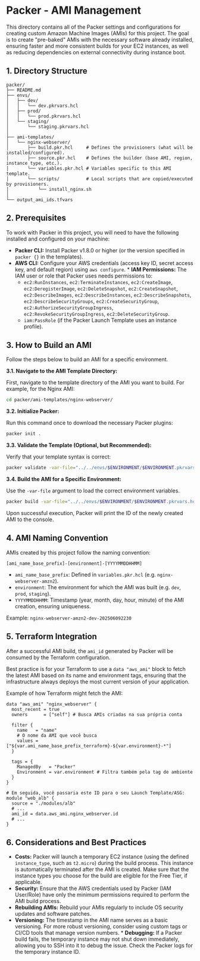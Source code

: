 # Packer - AMI Management

This directory contains all of the Packer settings and configurations for creating custom Amazon Machine Images (AMIs) for this project. The goal is to create "pre-baked" AMIs with the necessary software already installed, ensuring faster and more consistent builds for your EC2 instances, as well as reducing dependencies on external connectivity during instance boot.

## 1. Directory Structure
```
packer/
├── README.md
├── envs/
│   ├── dev/
│   │   └── dev.pkrvars.hcl
│   ├── prod/
│   │   └── prod.pkrvars.hcl
│   └── staging/
│       └── staging.pkrvars.hcl
│
├── ami-templates/          
│   └── nginx-webserver/    
│       ├── build.pkr.hcl     # Defines the provisioners (what will be installed/configured).
│       ├── source.pkr.hcl    # Defines the builder (base AMI, region, instance type, etc.).
│       └── variables.pkr.hcl # Variables specific to this AMI template.
│       └── scripts/          # Local scripts that are copied/executed by provisioners.
│           └── install_nginx.sh
│
└── output_ami_ids.tfvars
```

## 2. Prerequisites

To work with Packer in this project, you will need to have the following installed and configured on your machine:

* **Packer CLI:** Install Packer v1.8.0 or higher (or the version specified in `packer {}` in the templates).
* **AWS CLI:** Configure your AWS credentials (access key ID, secret access key, and default region) using `aws configure`. * **IAM Permissions:** The IAM user or role that Packer uses needs permissions to:
    * `ec2:RunInstances`, `ec2:TerminateInstances`, `ec2:CreateImage`, `ec2:DeregisterImage`, `ec2:DeleteSnapshot`, `ec2:CreateSnapshot`, `ec2:DescribeImages`, `ec2:DescribeInstances`, `ec2:DescribeSnapshots`, `ec2:DescribeSecurityGroups`, `ec2:CreateSecurityGroup`, `ec2:AuthorizeSecurityGroupIngress`, `ec2:RevokeSecurityGroupIngress`, `ec2:DeleteSecurityGroup`.
    * `iam:PassRole` (if the Packer Launch Template uses an instance profile).

## 3. How to Build an AMI

Follow the steps below to build an AMI for a specific environment.

**3.1. Navigate to the AMI Template Directory:**

First, navigate to the template directory of the AMI you want to build. For example, for the Nginx AMI:

```bash
cd packer/ami-templates/nginx-webserver/
```

**3.2. Initialize Packer:**

Run this command once to download the necessary Packer plugins:

```bash
packer init .
```

**3.3. Validate the Template (Optional, but Recommended):**

Verify that your template syntax is correct:

```bash
packer validate -var-file="../../envs/$ENVIRONMENT/$ENVIRONMENT.pkrvars.hcl" .
```

**3.4. Build the AMI for a Specific Environment:**

Use the `-var-file` argument to load the correct environment variables.

```bash
packer build -var-file="../../envs/$ENVIRONMENT/$ENVIRONMENT.pkrvars.hcl" .
```

Upon successful execution, Packer will print the ID of the newly created AMI to the console.

## 4. AMI Naming Convention

AMIs created by this project follow the naming convention:

`[ami_name_base_prefix]-[environment]-[YYYYMMDDHHMM]`

* `ami_name_base_prefix`: Defined in `variables.pkr.hcl` (e.g. `nginx-webserver-amzn2`).
* `environment`: The environment for which the AMI was built (e.g. `dev`, `prod`, `staging`).
* `YYYYMMDDHHMM`: Timestamp (year, month, day, hour, minute) of the AMI creation, ensuring uniqueness.

Example: `nginx-webserver-amzn2-dev-202506092230`

## 5. Terraform Integration

After a successful AMI build, the `ami_id` generated by Packer will be consumed by the Terraform configuration.

Best practice is for your Terraform to use a `data "aws_ami"` block to fetch the latest AMI based on its name and environment tags, ensuring that the infrastructure always deploys the most current version of your application.

Example of how Terraform might fetch the AMI:

```hcl
data "aws_ami" "nginx_webserver" {
  most_recent = true
  owners      = ["self"] # Busca AMIs criadas na sua própria conta

  filter {
    name   = "name"
    # O nome da AMI que você busca
    values = ["${var.ami_name_base_prefix_terraform}-${var.environment}-*"]
  }

  tags = {
    ManagedBy   = "Packer"
    Environment = var.environment # Filtra também pela tag de ambiente
  }
}

# Em seguida, você passaria este ID para o seu Launch Template/ASG:
module "web_alb" {
  source = "./modules/alb"
  # ...
  ami_id = data.aws_ami.nginx_webserver.id
  # ...
}
```

## 6. Considerations and Best Practices
* **Costs:** Packer will launch a temporary EC2 instance (using the defined `instance_type`, such as `t2.micro`) during the build process. This instance is automatically terminated after the AMI is created. Make sure that the instance types you choose for the build are eligible for the Free Tier, if applicable.
* **Security:** Ensure that the AWS credentials used by Packer (IAM User/Role) have only the minimum permissions required to perform the AMI build process.
* **Rebuilding AMIs:** Rebuild your AMIs regularly to include OS security updates and software patches.
* **Versioning:** The timestamp in the AMI name serves as a basic versioning. For more robust versioning, consider using custom tags or CI/CD tools that manage version numbers. * **Debugging:** If a Packer build fails, the temporary instance may not shut down immediately, allowing you to SSH into it to debug the issue. Check the Packer logs for the temporary instance ID.